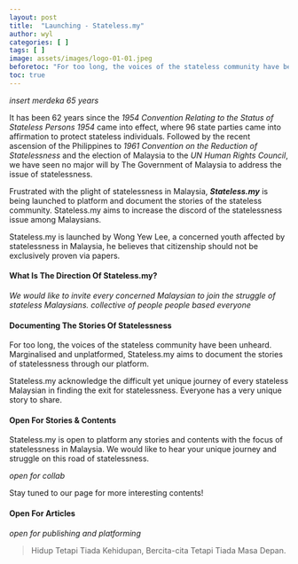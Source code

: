 ```yaml
---
layout: post
title:  "Launching - Stateless.my"
author: wyl
categories: [ ]
tags: [ ]
image: assets/images/logo-01-01.jpeg
beforetoc: "For too long, the voices of the stateless community have been unheard. Marginalised and unplatformed, Stateless.my aims to document the stories of statelessness through our platform."
toc: true
---
```


*insert merdeka 65 years*

It has been 62 years since the *1954 Convention Relating to the Status of Stateless Persons 1954* came into effect, where 96 state parties came into affirmation to protect stateless individuals. Followed by the recent ascension of the Philippines to *1961 Convention on the Reduction of Statelessness* and the election of Malaysia to the *UN Human Rights Council*, we have seen no major will by The Government of Malaysia to address the issue of statelessness. 

Frustrated with the plight of statelessness in Malaysia, ***Stateless.my*** is being launched to platform and document the stories of the stateless community. Stateless.my aims to increase the discord of the statelessness issue among Malaysians.

Stateless.my is launched by Wong Yew Lee, a concerned youth affected by statelessness in Malaysia, he believes that citizenship should not be exclusively proven via papers. 

#### What Is The Direction Of Stateless.my?

*We would like to invite every concerned Malaysian to join the struggle of stateless Malaysians.*
*collective of people*
*people based*
*everyone*

#### Documenting The Stories Of Statelessness

For too long, the voices of the stateless community have been unheard. Marginalised and unplatformed, Stateless.my aims to document the stories of statelessness through our platform. 

Stateless.my acknowledge the difficult yet unique journey of every stateless Malaysian in finding the exit for statelessness. Everyone has a very unique story to share. 

#### Open For Stories & Contents
Stateless.my is open to platform any stories and contents with the focus of statelessness in Malaysia. We would like to hear your unique journey and struggle on this road of statelessness. 

*open for collab*

Stay tuned to our page for more interesting contents!

#### Open For Articles 

*open for publishing and platforming*

> Hidup Tetapi Tiada Kehidupan, Bercita-cita Tetapi Tiada Masa Depan.